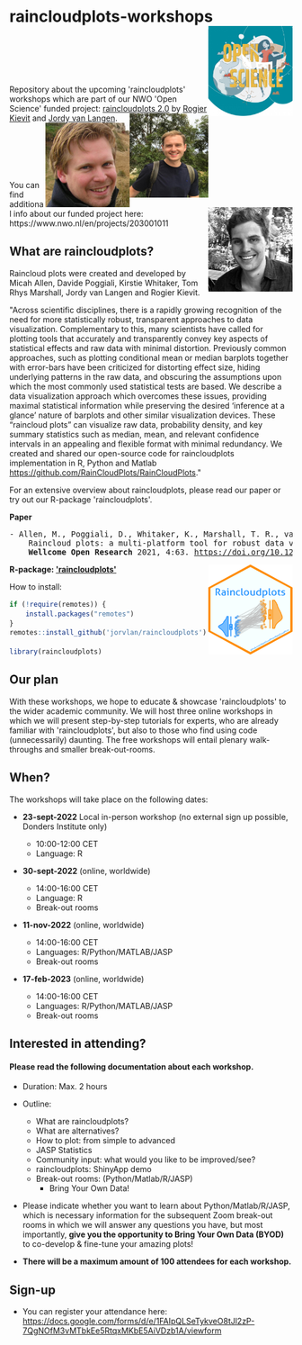 # raincloudplots-workshops <img src="https://github.com/jorvlan/raincloudplots-workshops/blob/main/other/nwo_openscience.jpg" width="150" height="160" align="right"/>
<br>
<br>
<br>
<br>
<br>
Repository about the upcoming 'raincloudplots' workshops which are part of our NWO 'Open Science' funded project: <a href="https://www.nwo.nl/en/projects/203001011">raincloudplots 2.0</a> by 
<a href="https://twitter.com/rogierK">Rogier Kievit</a> and <a href="https://twitter.com/jordyvanlangen">Jordy van Langen</a>.
<img src="https://github.com/jorvlan/raincloudplots-workshops/blob/main/other/jordy_australia.jpg" width="140" height="150" align="right"/>
<img src="https://github.com/jorvlan/raincloudplots-workshops/blob/main/other/photo_rogier.jpeg" width="150" height="150" align="right"/>
<img src="https://github.com/jorvlan/raincloudplots-workshops/blob/main/other/njudd_edited.jpg" width="150" height="150" align="right"/>
<br>
<br>
<br>
<br>
<br>
<br>
<br>
You can find additional info about our funded project here: https://www.nwo.nl/en/projects/203001011

## What are raincloudplots?
Raincloud plots were created and developed by Micah Allen, Davide Poggiali, Kirstie Whitaker, Tom Rhys Marshall, Jordy van Langen and Rogier Kievit.

"Across scientific disciplines, there is a rapidly growing recognition of the need for more statistically robust, transparent approaches to data visualization. Complementary to this, many scientists have called for plotting tools that accurately and transparently convey key aspects of statistical effects and raw data with minimal distortion. Previously common approaches, such as plotting conditional mean or median barplots together with error-bars have been criticized for distorting effect size, hiding underlying patterns in the raw data, and obscuring the assumptions upon which the most commonly used statistical tests are based. We describe a data visualization approach which overcomes these issues, providing maximal statistical information while preserving the desired ‘inference at a glance’ nature of barplots and other similar visualization devices. These “raincloud plots” can visualize raw data, probability density, and key summary statistics such as median, mean, and relevant confidence intervals in an appealing and flexible format with minimal redundancy. We created and shared our open-source code for raincloudplots implementation in R, Python and Matlab <a href="https://github.com/RainCloudPlots/RainCloudPlots">https://github.com/RainCloudPlots/RainCloudPlots</a>."
    
For an extensive overview about raincloudplots, please read our paper or try out our R-package 'raincloudplots'.

**Paper**
<br>
<pre>
- Allen, M., Poggiali, D., Whitaker, K., Marshall, T. R., van Langen, J., & Kievit, R. A.
    Raincloud plots: a multi-platform tool for robust data visualization [version 2; peer review: 2 approved] 
    <b>Wellcome Open Research</b> 2021, 4:63. <a href="https://doi.org/10.12688/wellcomeopenres.15191.2">https://doi.org/10.12688/wellcomeopenres.15191.2</a>
</pre>

**R-package: ['raincloudplots'](https://github.com/jorvlan/raincloudplots)** <img src="https://github.com/jorvlan/open-visualizations/blob/master/R/package_figures/rainclouds_highres.png" width="150" height="160" align="right"/>

How to install:
```r
if (!require(remotes)) {
    install.packages("remotes")
}
remotes::install_github('jorvlan/raincloudplots')

library(raincloudplots)
```


## Our plan
With these workshops, we hope to educate & showcase 'raincloudplots' to the wider academic community.
We will host three online workshops in which we will present step-by-step tutorials for experts, who are already familiar with 'raincloudplots', but also to those who find using code (unnecessarily) daunting. The free workshops will entail plenary walk-throughs and smaller break-out-rooms.

## When?
The workshops will take place on the following dates:
<br>
- <b> 23-sept-2022</b> Local in-person workshop (no external sign up possible, Donders Institute only)
	- 10:00-12:00 CET
	- Language: R
- <b>30-sept-2022</b> (online, worldwide)
	- 14:00-16:00 CET 
	- Language: R
	- Break-out rooms
	<!--- Join Zoom Meeting: https://radbouduniversity.zoom.us/j/85218377686?pwd=dVliTXdYeGJXVm13NTMzNnBLUzM0QT09 
		- Meeting ID: 852 1837 7686
		- Passcode: 623474-->
	
- <b>11-nov-2022</b> (online, worldwide)
	- 14:00-16:00 CET  
	- Languages: R/Python/MATLAB/JASP
	- Break-out rooms
	<!--- Join Zoom Meeting: https://radbouduniversity.zoom.us/j/83224152680?pwd=Vzc1ZWZYSEdrVkdGY0lIWVprczAyUT09
		- Meeting ID: 832 2415 2680
		- Passcode: 111980-->

- <b>17-feb-2023</b> (online, worldwide)
	- 14:00-16:00 CET
	- Languages: R/Python/MATLAB/JASP
	- Break-out rooms
	<!--- Join Zoom Meeting: https://radbouduniversity.zoom.us/j/86837309207?pwd=TlphanBUUHBEb1g0bjhUTXJQWC9adz09
		- Meeting ID: 868 3730 9207
		- Passcode: 723668-->

## Interested in attending? 
#### Please read the following documentation about each workshop.

- Duration: Max. 2 hours

- Outline: 
	- What are raincloudplots?
	- What are alternatives?
	- How to plot: from simple to advanced
	- JASP Statistics
	- Community input: what would you like to be improved/see?
	- raincloudplots: ShinyApp demo
	- Break-out rooms: (Python/Matlab/R/JASP)
		- Bring Your Own Data!
		
- Please indicate whether you want to learn about Python/Matlab/R/JASP, which is necessary information for the subsequent Zoom break-out rooms in which we will answer any questions you have, but most importantly, **give you the opportunity to Bring Your Own Data (BYOD)** to co-develop & fine-tune your amazing plots!

- <b>There will be a maximum amount of 100 attendees for each workshop.</b>

## Sign-up
- You can register your attendance here: 
https://docs.google.com/forms/d/e/1FAIpQLSeTykveO8tJl2zP-7QgNOfM3vMTbkEe5RtqxMKbE5AiVDzb1A/viewform
<br>
<br>


